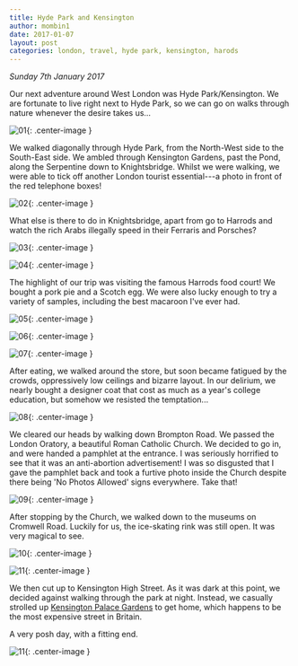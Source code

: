 ```yaml
---
title: Hyde Park and Kensington
author: mombin1
date: 2017-01-07
layout: post
categories: london, travel, hyde park, kensington, harods
---
```


*Sunday 7th January 2017*

Our next adventure around West London was Hyde Park/Kensington. We are
fortunate to live right next to Hyde Park, so we can go on walks through nature
whenever the desire takes us... 

![01](/assets/2017-01-07_hyde-park-and-kensignton/001.jpg){: .center-image }

We walked diagonally through Hyde Park, from the North-West side to the South-East side. We ambled through Kensington Gardens, past the Pond, along the Serpentine down to Knightsbridge. Whilst we were walking, we were able to tick off another London tourist essential---a photo in front of the red telephone boxes!

![02](/assets/2017-01-07_hyde-park-and-kensignton/002.jpg){: .center-image }

What else is there to do in Knightsbridge, apart from go to Harrods and watch the rich Arabs illegally speed in their Ferraris and Porsches? 

![03](/assets/2017-01-07_hyde-park-and-kensignton/003.jpg){: .center-image }

![04](/assets/2017-01-07_hyde-park-and-kensignton/004.jpg){: .center-image }

The highlight of our trip was visiting the famous Harrods food court! We bought a pork pie and a Scotch egg. We were also lucky enough to try a variety of samples, including the best macaroon I've ever had. 

![05](/assets/2017-01-07_hyde-park-and-kensignton/005.jpg){: .center-image }

![06](/assets/2017-01-07_hyde-park-and-kensignton/006.jpg){: .center-image }

![07](/assets/2017-01-07_hyde-park-and-kensignton/007.jpg){: .center-image }

After eating, we walked around the store, but soon became fatigued by the crowds, oppressively low ceilings and bizarre layout. In our delirium, we nearly bought a designer coat that cost as much as a year's college education, but somehow we resisted the temptation...

![08](/assets/2017-01-07_hyde-park-and-kensignton/008.jpg){: .center-image }

We cleared our heads by walking down Brompton Road. We passed the London Oratory, a beautiful Roman Catholic Church. We decided to go in, and were handed a pamphlet at the entrance. I was seriously horrified to see that it was an anti-abortion advertisement! I was so disgusted that I gave the pamphlet back and took a furtive photo inside the Church despite there being 'No Photos Allowed' signs everywhere. Take that!

![09](/assets/2017-01-07_hyde-park-and-kensignton/009.jpg){: .center-image }

After stopping by the Church, we walked down to the museums on Cromwell Road. Luckily for us, the ice-skating rink was still open. It was very magical to see.

![10](/assets/2017-01-07_hyde-park-and-kensignton/010.jpg){: .center-image }

![11](/assets/2017-01-07_hyde-park-and-kensignton/011.jpg){: .center-image }

We then cut up to Kensington High Street. As it was dark at this point, we decided against walking through the park at night. Instead, we casually strolled up [Kensington Palace Gardens](https://www.theguardian.com/money/2014/apr/07/londons-most-expensive-street-kensington-palace-gardens) to get home, which happens to be the most expensive street in Britain.

A very posh day, with a fitting end.

![11](/assets/2017-01-07_hyde-park-and-kensignton/012.jpg){: .center-image }
